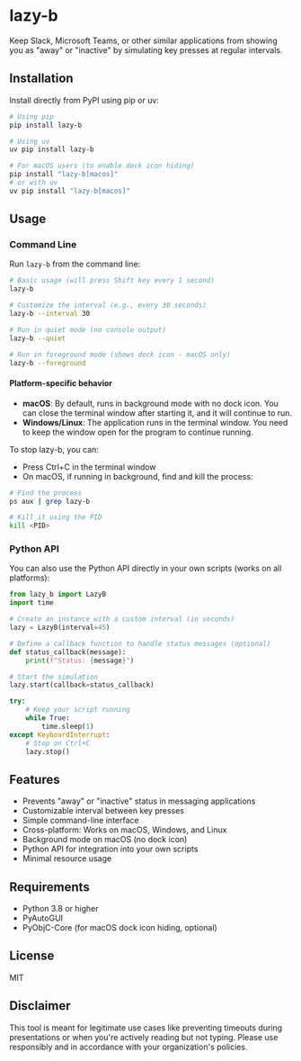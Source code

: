 # lazy-b

Keep Slack, Microsoft Teams, or other similar applications from showing you as "away" or "inactive" by simulating key presses at regular intervals.

## Installation

Install directly from PyPI using pip or uv:

```bash
# Using pip
pip install lazy-b

# Using uv
uv pip install lazy-b

# For macOS users (to enable dock icon hiding)
pip install "lazy-b[macos]"
# or with uv
uv pip install "lazy-b[macos]"
```

## Usage

### Command Line

Run `lazy-b` from the command line:

```bash
# Basic usage (will press Shift key every 1 second)
lazy-b

# Customize the interval (e.g., every 30 seconds)
lazy-b --interval 30

# Run in quiet mode (no console output)
lazy-b --quiet

# Run in foreground mode (shows dock icon - macOS only)
lazy-b --foreground
```

#### Platform-specific behavior

- **macOS**: By default, runs in background mode with no dock icon. You can close the terminal window after starting it, and it will continue to run.
- **Windows/Linux**: The application runs in the terminal window. You need to keep the window open for the program to continue running.

To stop lazy-b, you can:
- Press Ctrl+C in the terminal window
- On macOS, if running in background, find and kill the process:

```bash
# Find the process
ps aux | grep lazy-b

# Kill it using the PID
kill <PID>
```

### Python API

You can also use the Python API directly in your own scripts (works on all platforms):

```python
from lazy_b import LazyB
import time

# Create an instance with a custom interval (in seconds)
lazy = LazyB(interval=45)

# Define a callback function to handle status messages (optional)
def status_callback(message):
    print(f"Status: {message}")

# Start the simulation
lazy.start(callback=status_callback)

try:
    # Keep your script running
    while True:
        time.sleep(1)
except KeyboardInterrupt:
    # Stop on Ctrl+C
    lazy.stop()
```

## Features

- Prevents "away" or "inactive" status in messaging applications
- Customizable interval between key presses
- Simple command-line interface
- Cross-platform: Works on macOS, Windows, and Linux
- Background mode on macOS (no dock icon)
- Python API for integration into your own scripts
- Minimal resource usage

## Requirements

- Python 3.8 or higher
- PyAutoGUI
- PyObjC-Core (for macOS dock icon hiding, optional)

## License

MIT

## Disclaimer

This tool is meant for legitimate use cases like preventing timeouts during presentations or when you're actively reading but not typing. Please use responsibly and in accordance with your organization's policies.
